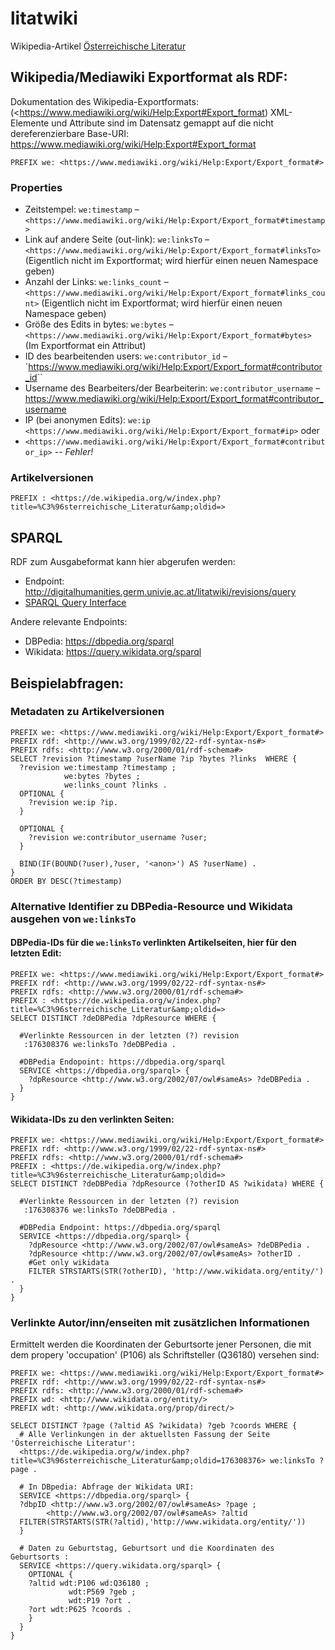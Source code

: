 # litatwiki

Wikipedia-Artikel [Österreichische Literatur](https://de.wikipedia.org/wiki/%C3%96sterreichische_Literatur)

## Wikipedia/Mediawiki Exportformat als RDF:

Dokumentation des Wikipedia-Exportformats: (<https://www.mediawiki.org/wiki/Help:Export#Export_format)
XML-Elemente und Attribute sind im Datensatz gemappt auf die nicht dereferenzierbare Base-URI: https://www.mediawiki.org/wiki/Help:Export#Export_format

``PREFIX we: <https://www.mediawiki.org/wiki/Help:Export/Export_format#>``

### Properties

* Zeitstempel: `we:timestamp` – `<https://www.mediawiki.org/wiki/Help:Export/Export_format#timestamp>`
* Link auf andere Seite (out-link): `we:linksTo` – `<https://www.mediawiki.org/wiki/Help:Export/Export_format#linksTo>` (Eigentlich nicht im Exportformat; wird hierfür einen neuen Namespace geben)
* Anzahl der Links: `we:links_count` – `<https://www.mediawiki.org/wiki/Help:Export/Export_format#links_count>` (Eigentlich nicht im Exportformat; wird hierfür einen neuen Namespace geben)
* Größe des Edits in bytes: `we:bytes` – `<https://www.mediawiki.org/wiki/Help:Export/Export_format#bytes>` (Im Exportformat ein Attribut)
* ID des bearbeitenden users: `we:contributor_id` – `<https://www.mediawiki.org/wiki/Help:Export/Export_format#contributor_id>``
* Username des Bearbeiters/der Bearbeiterin: `we:contributor_username` – <https://www.mediawiki.org/wiki/Help:Export/Export_format#contributor_username>
* IP (bei anonymen Edits): `we:ip` `<https://www.mediawiki.org/wiki/Help:Export/Export_format#ip>`
oder
* `<https://www.mediawiki.org/wiki/Help:Export/Export_format#contributor_ip>` -- _Fehler!_

### Artikelversionen
``PREFIX : <https://de.wikipedia.org/w/index.php?title=%C3%96sterreichische_Literatur&amp;oldid=>``

## SPARQL

RDF zum Ausgabeformat kann hier abgerufen werden:

* Endpoint: http://digitalhumanities.germ.univie.ac.at/litatwiki/revisions/query
* [SPARQL Query Interface](https://ingoboerner.github.io/litatwiki/sparql.html)

Andere relevante Endpoints:

* DBPedia: https://dbpedia.org/sparql
* Wikidata: https://query.wikidata.org/sparql

## Beispielabfragen:

### Metadaten zu Artikelversionen
```
PREFIX we: <https://www.mediawiki.org/wiki/Help:Export/Export_format#>
PREFIX rdf: <http://www.w3.org/1999/02/22-rdf-syntax-ns#>
PREFIX rdfs: <http://www.w3.org/2000/01/rdf-schema#>
SELECT ?revision ?timestamp ?userName ?ip ?bytes ?links  WHERE {
  ?revision we:timestamp ?timestamp ;
            we:bytes ?bytes ;
  			we:links_count ?links .
  OPTIONAL {
    ?revision we:ip ?ip.
  }

  OPTIONAL {
  	?revision we:contributor_username ?user;
  }

  BIND(IF(BOUND(?user),?user, '<anon>') AS ?userName) .  
}
ORDER BY DESC(?timestamp)
```

### Alternative Identifier zu DBPedia-Resource und Wikidata ausgehen von `we:linksTo`


#### DBPedia-IDs für die `we:linksTo` verlinkten Artikelseiten, hier für den letzten Edit:

```
PREFIX we: <https://www.mediawiki.org/wiki/Help:Export/Export_format#>
PREFIX rdf: <http://www.w3.org/1999/02/22-rdf-syntax-ns#>
PREFIX rdfs: <http://www.w3.org/2000/01/rdf-schema#>
PREFIX : <https://de.wikipedia.org/w/index.php?title=%C3%96sterreichische_Literatur&amp;oldid=>
SELECT DISTINCT ?deDBPedia ?dpResource WHERE {

  #Verlinkte Ressourcen in der letzten (?) revision
   :176308376 we:linksTo ?deDBPedia .

  #DBPedia Endopoint: https://dbpedia.org/sparql
  SERVICE <https://dbpedia.org/sparql> {
  	?dpResource <http://www.w3.org/2002/07/owl#sameAs> ?deDBPedia .
  }
}
```

#### Wikidata-IDs zu den verlinkten Seiten:

```
PREFIX we: <https://www.mediawiki.org/wiki/Help:Export/Export_format#>
PREFIX rdf: <http://www.w3.org/1999/02/22-rdf-syntax-ns#>
PREFIX rdfs: <http://www.w3.org/2000/01/rdf-schema#>
PREFIX : <https://de.wikipedia.org/w/index.php?title=%C3%96sterreichische_Literatur&amp;oldid=>
SELECT DISTINCT ?deDBPedia ?dpResource (?otherID AS ?wikidata) WHERE {

  #Verlinkte Ressourcen in der letzten (?) revision
   :176308376 we:linksTo ?deDBPedia .

  #DBPedia Endpoint: https://dbpedia.org/sparql
  SERVICE <https://dbpedia.org/sparql> {
  	?dpResource <http://www.w3.org/2002/07/owl#sameAs> ?deDBPedia .
    ?dpResource <http://www.w3.org/2002/07/owl#sameAs> ?otherID .
    #Get only wikidata
    FILTER STRSTARTS(STR(?otherID), 'http://www.wikidata.org/entity/') .
  }
}
```

### Verlinkte Autor/inn/enseiten mit zusätzlichen Informationen

Ermittelt werden die Koordinaten der Geburtsorte jener Personen, die mit dem propery 'occupation' (P106) als Schriftsteller (Q36180) versehen sind:

```
PREFIX we: <https://www.mediawiki.org/wiki/Help:Export/Export_format#>
PREFIX rdf: <http://www.w3.org/1999/02/22-rdf-syntax-ns#>
PREFIX rdfs: <http://www.w3.org/2000/01/rdf-schema#>
PREFIX wd: <http://www.wikidata.org/entity/>
PREFIX wdt: <http://www.wikidata.org/prop/direct/>

SELECT DISTINCT ?page (?altid AS ?wikidata) ?geb ?coords WHERE {
  # Alle Verlinkungen in der aktuellsten Fassung der Seite 'Österreichische Literatur':
  <https://de.wikipedia.org/w/index.php?title=%C3%96sterreichische_Literatur&amp;oldid=176308376> we:linksTo ?page .

  # In DBpedia: Abfrage der Wikidata URI:
  SERVICE <https://dbpedia.org/sparql> {
  ?dbpID <http://www.w3.org/2002/07/owl#sameAs> ?page ;
        <http://www.w3.org/2002/07/owl#sameAs> ?altid
  FILTER(STRSTARTS(STR(?altid),'http://www.wikidata.org/entity/'))
  }

  # Daten zu Geburtstag, Geburtsort und die Koordinaten des Geburtsorts :
  SERVICE <https://query.wikidata.org/sparql> {
    OPTIONAL {
    ?altid wdt:P106 wd:Q36180 ;
     	     wdt:P569 ?geb ;
    	     wdt:P19 ?ort .
  	?ort wdt:P625 ?coords .
    }       
  }  
}

```
